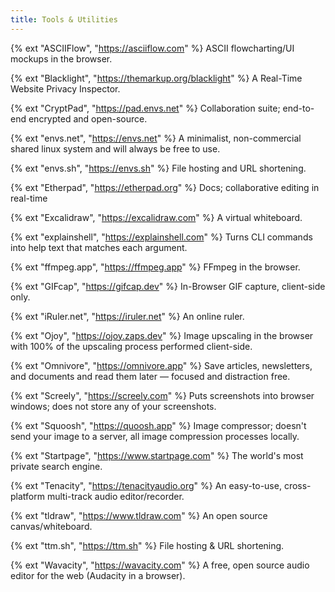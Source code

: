 ```yaml
---
title: Tools & Utilities
---
```


{% ext "ASCIIFlow", "https://asciiflow.com" %}
ASCII flowcharting/UI mockups in the browser.

{% ext "Blacklight", "https://themarkup.org/blacklight" %}
A Real-Time Website Privacy Inspector.

{% ext "CryptPad", "https://pad.envs.net" %}
Collaboration suite; end-to-end encrypted and open-source.

{% ext "envs.net", "https://envs.net" %}
A minimalist, non-commercial shared linux system and will always be free to use.

{% ext "envs.sh", "https://envs.sh" %}
File hosting and URL shortening.

{% ext "Etherpad", "https://etherpad.org" %}
Docs; collaborative editing in real-time

{% ext "Excalidraw", "https://excalidraw.com" %}
A virtual whiteboard.

{% ext "explainshell", "https://explainshell.com" %}
Turns CLI commands into help text that matches each argument.

{% ext "ffmpeg.app", "https://ffmpeg.app" %}
FFmpeg in the browser.

{% ext "GIFcap", "https://gifcap.dev" %}
In-Browser GIF capture, client-side only.

{% ext "iRuler.net", "https://iruler.net" %}
An online ruler.

{% ext "Ojoy", "https://ojoy.zaps.dev" %}
Image upscaling in the browser with 100% of the upscaling process performed client-side.

{% ext "Omnivore", "https://omnivore.app" %}
Save articles, newsletters, and documents and read them later — focused and distraction free.

{% ext "Screely", "https://screely.com" %}
Puts screenshots into browser windows; does not store any of your screenshots.

{% ext "Squoosh", "https://quoosh.app" %}
Image compressor; doesn't send your image to a server, all image compression processes locally.

{% ext "Startpage", "https://www.startpage.com" %}
The world's most private search engine.

{% ext "Tenacity", "https://tenacityaudio.org" %}
An easy-to-use, cross-platform multi-track audio editor/recorder.

{% ext "tldraw", "https://www.tldraw.com" %}
An open source canvas/whiteboard.

{% ext "ttm.sh", "https://ttm.sh" %}
File hosting & URL shortening.

{% ext "Wavacity", "https://wavacity.com" %}
A free, open source audio editor for the web (Audacity in a browser).

